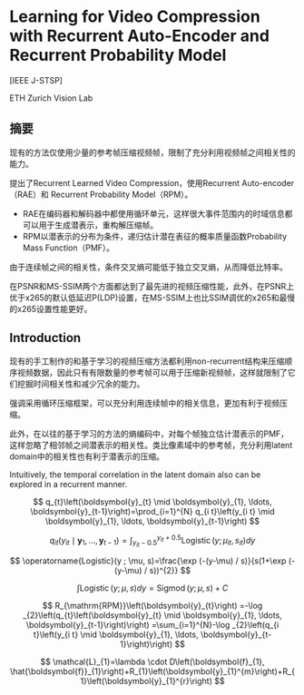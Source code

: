 # Learning for Video Compression with Recurrent Auto-Encoder and Recurrent Probability Model

[IEEE J-STSP]

ETH Zurich Vision Lab

## 摘要

现有的方法仅使用少量的参考帧压缩视频帧，限制了充分利用视频帧之间相关性的能力。

提出了Recurrent Learned Video Compression，使用Recurrent Auto-encoder（RAE）和 Recurrent Probability Model（RPM）。

- RAE在编码器和解码器中都使用循环单元，这样很大事件范围内的时域信息都可以用于生成潜表示，重构解压缩帧。
- RPM以潜表示的分布为条件，递归估计潜在表征的概率质量函数Probability Mass Function（PMF）。

由于连续帧之间的相关性，条件交叉熵可能低于独立交叉熵，从而降低比特率。

在PSNR和MS-SSIM两个方面都达到了最先进的视频压缩性能，此外，在PSNR上优于x265的默认低延迟P(LDP)设置，在MS-SSIM上也比SSIM调优的x265和最慢的x265设置性能更好。

## Introduction

现有的手工制作的和基于学习的视频压缩方法都利用non-recurrent结构来压缩顺序视频数据，因此只有有限数量的参考帧可以用于压缩新视频帧，这样就限制了它们挖掘时间相关性和减少冗余的能力。

强调采用循环压缩框架，可以充分利用连续帧中的相关信息，更加有利于视频压缩。

此外，在以往的基于学习的方法的熵编码中，对每个帧独立估计潜表示的PMF，这样忽略了相邻帧之间潜表示的相关性。类比像素域中的参考帧，充分利用latent domain中的相关性也有利于潜表示的压缩。

Intuitively, the temporal correlation in the latent domain also can be explored in a recurrent manner.

$$
q_{t}\left(\boldsymbol{y}_{t} \mid \boldsymbol{y}_{1}, \ldots, \boldsymbol{y}_{t-1}\right)=\prod_{i=1}^{N} q_{i t}\left(y_{i t} \mid \boldsymbol{y}_{1}, \ldots, \boldsymbol{y}_{t-1}\right)
$$

$$
q_{i t}\left(y_{i t} \mid \boldsymbol{y}_{1}, \ldots, \boldsymbol{y}_{t-1}\right)=\int_{y_{i t}-0.5}^{y_{i t}+0.5} \operatorname{Logistic}\left(y ; \mu_{i t}, s_{i t}\right) dy
$$

$$
\operatorname{Logistic}(y ; \mu, s)=\frac{\exp (-(y-\mu) / s)}{s(1+\exp (-(y-\mu) / s))^{2}}
$$

$$
\int \operatorname{Logistic}(y ; \mu, s) d y=\operatorname{Sigmod}(y ; \mu, s)+C
$$

$$
R_{\mathrm{RPM}}\left(\boldsymbol{y}_{t}\right) =-\log _{2}\left(q_{t}\left(\boldsymbol{y}_{t} \mid \boldsymbol{y}_{1}, \ldots, \boldsymbol{y}_{t-1}\right)\right) =\sum_{i=1}^{N}-\log _{2}\left(q_{i t}\left(y_{i t} \mid \boldsymbol{y}_{1}, \ldots, \boldsymbol{y}_{t-1}\right)\right)
$$

$$
\mathcal{L}_{1}=\lambda \cdot D\left(\boldsymbol{f}_{1}, \hat{\boldsymbol{f}}_{1}\right)+R_{1}\left(\boldsymbol{y}_{1}^{m}\right)+R_{1}\left(\boldsymbol{y}_{1}^{r}\right)
$$